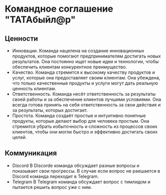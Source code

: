 # Командное соглашение "TATAбыйл@р" 
## Ценности 
* Инновации.
Команда нацелена на создание инновационных продуктов, которые помогают предпринимателям достигать новых результатов. 
Она постоянно ищет новые идеи и технологии, чтобы обеспечить клиентам конкурентное преимущество. 
* Качество.
Команда стремится к высокому качеству продуктов и услуг, которые она предоставляет своим клиентам. 
Она убеждена, что только качественные продукты и услуги могут дать реальную ценность клиентам. 
* Ответственность.
Команда несёт ответственность за результаты своей работы и за обеспечение клиентов лучшими условиями. 
Она всегда готова принять на себя ответственность за свои действия и за результаты, которых достигает. 
* Простота.
Команда создаёт простые и интуитивно понятные продукты, которые делают выбор для человека простым.
Она стремится убрать избыточность и сложность из процессов своих клиентов, чтобы они могли быстро и эффективно достигать своих целей. 
## Коммуникация 
* Discord
В Discorde команда обсуждает разные вопросы и показывает свои прогрессы. В случае если вопрос не раешается в Discord команда переходит в Telegram.
* Telegram 
В Telegram команда обсуждает вопрос с тимлидом и пытается решить вопрос уже с ним.